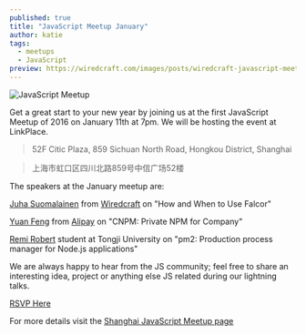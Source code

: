 ```yaml
---
published: true
title: "JavaScript Meetup January"
author: katie
tags:
  - meetups
  - JavaScript
preview: https://wiredcraft.com/images/posts/wiredcraft-javascript-meetup.jpeg
---
```


![JavaScript Meetup](https://wiredcraft.com/images/posts/wiredcraft-javascript-meetup.jpeg)

Get a great start to your new year by joining us at the first JavaScript Meetup of 2016 on January 11th at 7pm. We will be hosting the event at LinkPlace. 


> 52F Citic Plaza, 859 Sichuan North Road, Hongkou District, Shanghai

> 上海市虹口区四川北路859号中信广场52楼

The speakers at the January meetup are:   

<!-- more -->

[Juha Suomalainen](https://github.com/JuhaS) from [Wiredcraft](https://wiredcraft.com) on "How and When to Use Falcor"

[Yuan Feng](https://github.com/fengmk2) from [Alipay](https://intl.alipay.com/index.htm) on "CNPM: Private NPM for Company"

[Remi Robert](https://github.com/remirobert) student at Tongji University on "pm2: Production process manager for Node.js applications"

We are always happy to hear from the JS community; feel free to share an interesting idea, project or anything else JS related during our lightning talks.  

 <p class='header'><a href='http://www.meetup.com/Shanghai-JavaScript-Meetup/events/227332898/?utm_source=blog&utm_medium=post=utm_campaign=2016-01-04+javascript+blog+post' class='button'>RSVP Here</a></p>

For more details visit the [Shanghai JavaScript Meetup page](http://www.meetup.com/Shanghai-JavaScript-Meetup/events/227332898/?utm_source=blog&utm_medium=post=utm_campaign=2016-01-04+javascript+blog+post) 
